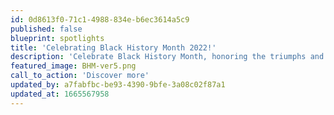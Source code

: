 ```yaml
---
id: 0d8613f0-71c1-4988-834e-b6ec3614a5c9
published: false
blueprint: spotlights
title: 'Celebrating Black History Month 2022!'
description: 'Celebrate Black History Month, honoring the triumphs and struggles of Black communities throughout history.'
featured_image: BHM-ver5.png
call_to_action: 'Discover more'
updated_by: a7fabfbc-be93-4390-9bfe-3a08c02f87a1
updated_at: 1665567958
---
```

